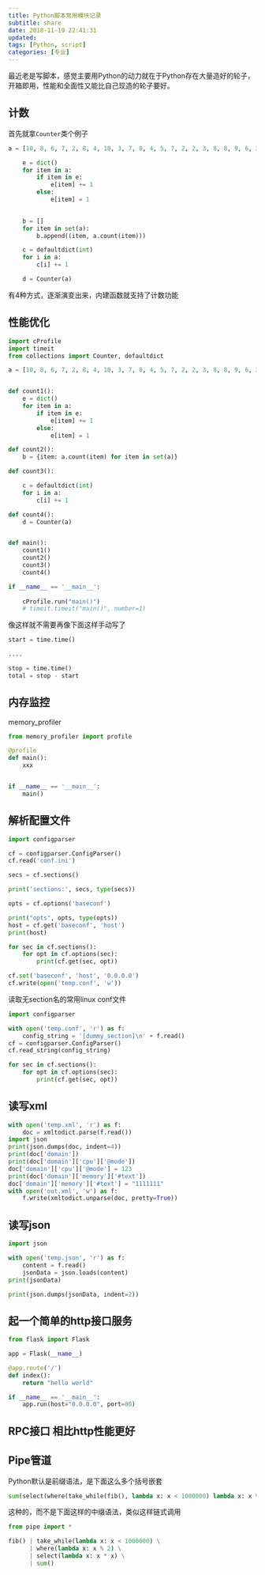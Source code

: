 ```yaml
---
title: Python脚本常用模块记录
subtitle: share
date: 2018-11-19 22:41:31
updated:
tags: [Python, script]
categories: [专业]
---
```


最近老是写脚本，感觉主要用Python的动力就在于Python存在大量造好的轮子，开箱即用，性能和全面性又能比自己现造的轮子要好。

## 计数

首先就拿`Counter`类个例子

``` python
a = [10, 8, 6, 7, 2, 8, 4, 10, 3, 7, 8, 4, 5, 7, 2, 2, 3, 8, 8, 9, 6, 2, 2, 7, 8, 7, 4, 8, 5, 2]

    e = dict()
    for item in a:
        if item in e:
            e[item] += 1
        else:
            e[item] = 1
    

    b = []
    for item in set(a):
        b.append((item, a.count(item)))

    c = defaultdict(int)
    for i in a:
        c[i] += 1

    d = Counter(a)

```

有4种方式，逐渐演变出来，内建函数就支持了计数功能

## 性能优化

``` python
import cProfile
import timeit
from collections import Counter, defaultdict

a = [10, 8, 6, 7, 2, 8, 4, 10, 3, 7, 8, 4, 5, 7, 2, 2, 3, 8, 8, 9, 6, 2, 2, 7, 8, 7, 4, 8, 5, 2]


def count1():
    e = dict()
    for item in a:
        if item in e:
            e[item] += 1
        else:
            e[item] = 1

def count2():
    b = {item: a.count(item) for item in set(a)}

def count3():

    c = defaultdict(int)
    for i in a:
        c[i] += 1

def count4():
    d = Counter(a)


def main():
    count1()
    count2()
    count3()
    count4()

if __name__ == '__main__':
    
    cProfile.run("main()")
    # timeit.timeit("main()", number=1)

```

像这样就不需要再像下面这样手动写了
``` python
start = time.time()

....

stop = time.time()
total = stop - start
```
## 内存监控

memory_profiler

``` python
from memory_profiler import profile

@profile
def main():
    xxx


if __name__ == '__main__':
    main()

```


## 解析配置文件

``` python
import configparser

cf = configparser.ConfigParser()
cf.read('conf.ini')

secs = cf.sections()

print('sections:', secs, type(secs))

opts = cf.options('baseconf')

print("opts", opts, type(opts))
host = cf.get('baseconf', 'host')
print(host)

for sec in cf.sections():
    for opt in cf.options(sec):
        print(cf.get(sec, opt))

cf.set('baseconf', 'host', '0.0.0.0')
cf.write(open('temp.conf', 'w'))

```

读取无section名的常用linux conf文件

``` python
import configparser

with open('temp.conf', 'r') as f:
    config_string = '[dummy_section]\n' + f.read()
cf = configparser.ConfigParser()
cf.read_string(config_string)

for sec in cf.sections():
    for opt in cf.options(sec):
        print(cf.get(sec, opt))

```

## 读写xml

``` python
with open('temp.xml', 'r') as f:
    doc = xmltodict.parse(f.read())
import json
print(json.dumps(doc, indent=4))
print(doc['domain'])
print(doc['domain']['cpu']['@mode'])
doc['domain']['cpu']['@mode'] = 123
print(doc['domain']['memory']['#text'])
doc['domain']['memory']['#text'] = "1111111"
with open('out.xml', 'w') as f:
    f.write(xmltodict.unparse(doc, pretty=True))

```

## 读写json

``` python
import json

with open('temp.json', 'r') as f:
    content = f.read()
    jsonData = json.loads(content)
print(jsonData)

print(json.dumps(jsonData, indent=2))
```

## 起一个简单的http接口服务

``` python
from flask import Flask

app = Flask(__name__)

@app.route('/')
def index():
    return "hello world"

if __name__ == '__main__':
    app.run(host="0.0.0.0", port=80)

```

## RPC接口 相比http性能更好

## Pipe管道

Python默认是前缀语法，是下面这么多个括号嵌套
``` python
sum(select(where(take_while(fib(), lambda x: x < 1000000) lambda x: x % 2), lambda x: x * x))
```
这种的，而不是下面这样的中缀语法，类似这样链式调用
``` python
from pipe import *

fib() | take_while(lambda x: x < 1000000) \
      | where(lambda x: x % 2) \
      | select(lambda x: x * x) \
      | sum()

```



